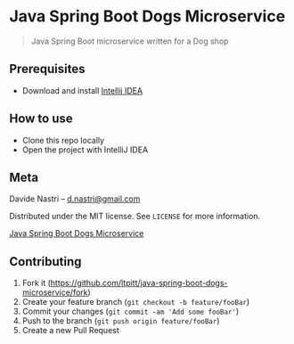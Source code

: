 # Java Spring Boot Dogs Microservice
> Java Spring Boot microservice written for a Dog shop

## Prerequisites

- Download and install [Intellij IDEA](https://www.jetbrains.com/idea/download)

## How to use

- Clone this repo locally
- Open the project with IntelliJ IDEA

## Meta

Davide Nastri – d.nastri@gmail.com

Distributed under the MIT license. See ``LICENSE`` for more information.

[Java Spring Boot Dogs Microservice](https://github.com/ltpitt/java-spring-boot-dogs-microservice)

## Contributing

1. Fork it (<https://github.com/ltpitt/java-spring-boot-dogs-microservice/fork>)
2. Create your feature branch (`git checkout -b feature/fooBar`)
3. Commit your changes (`git commit -am 'Add some fooBar'`)
4. Push to the branch (`git push origin feature/fooBar`)
5. Create a new Pull Request

